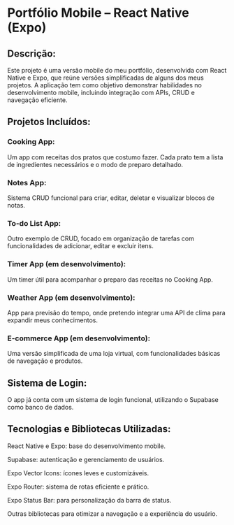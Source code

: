 # Portfólio Mobile – React Native (Expo)

## Descrição:
Este projeto é uma versão mobile do meu portfólio, desenvolvida com React Native e Expo, que reúne versões simplificadas de alguns dos meus projetos. A aplicação tem como objetivo demonstrar habilidades no desenvolvimento mobile, incluindo integração com APIs, CRUD e navegação eficiente.

## Projetos Incluídos:
### Cooking App:
Um app com receitas dos pratos que costumo fazer. Cada prato tem a lista de ingredientes necessários e o modo de preparo detalhado.

### Notes App:
Sistema CRUD funcional para criar, editar, deletar e visualizar blocos de notas.

### To-do List App:
Outro exemplo de CRUD, focado em organização de tarefas com funcionalidades de adicionar, editar e excluir itens.

### Timer App (em desenvolvimento):
Um timer útil para acompanhar o preparo das receitas no Cooking App.

### Weather App (em desenvolvimento):
App para previsão do tempo, onde pretendo integrar uma API de clima para expandir meus conhecimentos.

### E-commerce App (em desenvolvimento):
Uma versão simplificada de uma loja virtual, com funcionalidades básicas de navegação e produtos.

## Sistema de Login:
O app já conta com um sistema de login funcional, utilizando o Supabase como banco de dados.

## Tecnologias e Bibliotecas Utilizadas:
React Native e Expo: base do desenvolvimento mobile.

Supabase: autenticação e gerenciamento de usuários.

Expo Vector Icons: ícones leves e customizáveis.

Expo Router: sistema de rotas eficiente e prático.

Expo Status Bar: para personalização da barra de status.

Outras bibliotecas para otimizar a navegação e a experiência do usuário.
